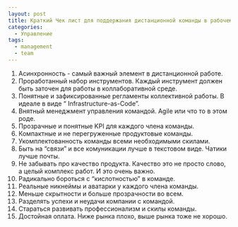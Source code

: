 ```yaml
---
layout: post
title: Краткий Чек лист для поддержания дистанционной команды в рабочем состоянии (IT)
categories:
  - Управление
tags:
  - management
  - team
---
```


1. Асинхронность - самый важный элемент в дистанционной работе.
2. Проработанный набор инструментов. Каждый инструмент должен быть заточен для работы в коллаборативной среде.
3. Понятные и зафиксированные регламенты коллективной работы. В идеале в виде “ Infrastructure-as-Code”.
4. Внятный менеджмент управления командой. Agile или что то в этом роде.
5. Прозрачные и понятные KPI для каждого члена команды.
6. Компактные и не перегруженные продуктовые команды.
7. Укомплектованность команды всеми необходимыми скилами.
8. Быть на “связи” и все комуникации лучше в текстовом виде. Чатики лучше почты.
9. Не забывать про качество продукта. Качество это не просто слово, а целый комплекс работ. И это очень важно.
10. Радикально бороться с “кислотностью” в команде.
11. Реальные никнеймы и аватарки у каждого члена команды.
12. Меньше скрытности и больше прозрачности во всем.
13. Разделять успехи и неудачи компании с командой.
14. Стараться развивать профессионализм и скилы команды.
15. Достойная оплата. Ниже рынка плохо, выше рынка тоже не хорошо.
